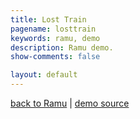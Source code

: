 ```yaml
---
title: Lost Train
pagename: losttrain
keywords: ramu, demo
description: Ramu demo.
show-comments: false

layout: default
---
```

[back to Ramu](../) | [demo source](https://github.com/HermesPasser/Ramu/tree/master/demos/latomatina)   
<script type="text/javascript" src="../ramu-0.7b.js"></script>
<script type="text/javascript" src="game.js"></script>
<script> addCanvasOnMain(); </script>
